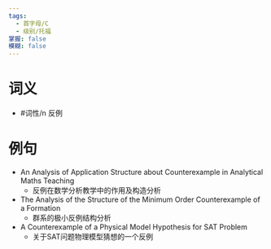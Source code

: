 ```yaml
---
tags:
  - 首字母/C
  - 级别/托福
掌握: false
模糊: false
---
```

# 词义
- #词性/n  反例
# 例句
- An Analysis of Application Structure about Counterexample in Analytical Maths Teaching
	- 反例在数学分析教学中的作用及构造分析
- The Analysis of the Structure of the Minimum Order Counterexample of a Formation
	- 群系的极小反例结构分析
- A Counterexample of a Physical Model Hypothesis for SAT Problem
	- 关于SAT问题物理模型猜想的一个反例
